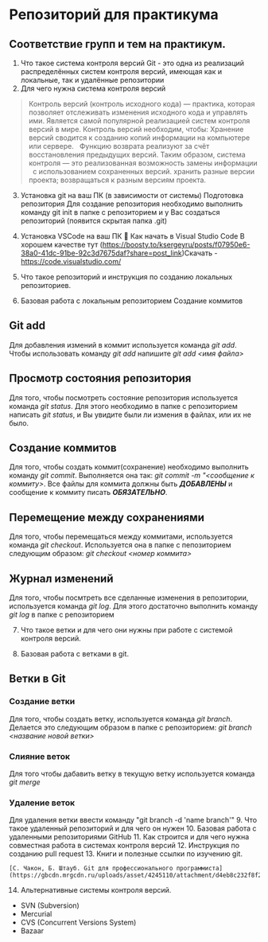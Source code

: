# Репозиторий для практикума
## Соответствие групп и тем на практикум.

1. Что такое система контроля версий
Git - это одна из реализаций распределённых систем контроля версий, имеющая как и локальные, так и удалённые репозитории
2. Для чего нужна система контроля версий
> Контроль версий (контроль исходного кода) — практика, которая позволяет отслеживать
изменения исходного кода и управлять ими. Является самой популярной реализацией систем контроля версий в мире.
> Контроль версий необходим, чтобы:
Хранение версий сводится к созданию копий информации на компьютере или сервере.  
Функцию возврата реализуют за счёт восстановления предыдущих версий. 
> Таким образом, система контроля — это реализованная возможность замены информации  
с использованием сохраненных версий.
хранить разные версии проекта;
возвращаться к разным версиям проекта.
3. Установка git на ваш ПК (в зависимости от системы)
Подготовка репозитория Для создание репозитория необходимо выполнить команду git init в папке с репозиторием и у Вас создаться репозиторий (появится скрытая папка .git)
4. Установка VSCode на ваш ПК
🔶 Как начать в Visual Studio Code
В хорошем качестве тут
 (https://boosty.to/ksergeyru/posts/f07950e6-38a0-41dc-91be-92c3d7675daf?share=post_link)Скачать - https://code.visualstudio.com/ 
5. Что такое репозиторий и инструкция по созданию локальных репозиториев.

6. Базовая работа с локальным репозиторием
Создание коммитов

## Git add
Для добавления измений в коммит используется команда *git add*. Чтобы использовать команду *git add* напишите *git add <имя файла>*

## Просмотр состояния репозитория
Для того, чтобы посмотреть состояние репозитория используется команда *git status*. Для этого необходимо в папке с репозиторием написать *git status*, и Вы увидите были ли измения в файлах, или их не было.

## Создание коммитов
Для того, чтобы создать коммит(сохранение) необходимо выполнить команду *git commit*. Выполняется она так: *git commit -m "<сообщение к коммиту>*. Все файлы для коммита должны быть ***ДОБАВЛЕНЫ*** и сообщение к коммиту писать ***ОБЯЗАТЕЛЬНО***.

## Перемещение между сохранениями
Для того, чтобы перемещаться между коммитами, используется команда *git checkout*. Используется она в папке с пепозиторием следующим образом: *git checkout <номер коммита>*

## Журнал изменений
Для того, чтобы посмтреть все сделанные изменения в репозитории, используется команда *git log*. Для этого достаточно выполнить команду *git log* в папке с репозиторием

7. Что такое ветки и для чего они нужны при работе с системой контроля версий.

8. Базовая работа с ветками в git.
## Ветки в Git

### Создание ветки

Для того, чтобы создать ветку, используется команда *git branch*. Делается это следующим образом в папке с репозиторием: *git branch <название новой ветки>*

### Слияние веток

Для того чтобы дабавить ветку в текущую ветку используется команда *git merge <name branch>*

### Удаление веток
Для удаления ветки ввести команду "git branch -d 'name branch'"
9. Что такое удаленный репозиторий и для чего он нужен
10. Базовая работа с удаленными репозиториями GitHub
11. Как строится и для чего нужна совместная работа в системах контроля версий
12. Инструкция по созданию pull request
13. Книги и полезные ссылки по изучению git.

    [С. Чакон, Б. Штауб. Git для профессионального программиста](https://gbcdn.mrgcdn.ru/uploads/asset/4245110/attachment/d4eb8c232f8f2bdf4e42ba7cb49e0c50.pdf)

14. Альтернативные системы контроля версий.
* SVN (Subversion)
* Mercurial
* CVS (Concurrent Versions System)
* Bazaar
